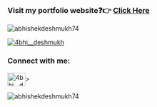 
### Visit my portfolio website:question::point_right: [Click Here](https://www.abhishekdeshmukh.com/)

<p align="left"> <img src="https://komarev.com/ghpvc/?username=abhishekdeshmukh74&label=Profile%20views&color=0e75b6&style=flat" alt="abhishekdeshmukh74" /> </p>

<p align="left"> <a href="https://twitter.com/4bhi__deshmukh" target="blank"><img src="https://img.shields.io/twitter/follow/4bhi__deshmukh?logo=twitter&style=for-the-badge" alt="4bhi__deshmukh" /></a> </p>

<h3 align="left">Connect with me:</h3>
<p align="left">
<a href="https://twitter.com/4bhi__deshmukh" target="blank"><img align="center" src="https://cdn.jsdelivr.net/npm/simple-icons@3.0.1/icons/twitter.svg" alt="4bhi__deshmukh" height="30" width="40" /></a>>
</p>

<p><img align="left" src="https://github-readme-stats.vercel.app/api?username=abhishekdeshmukh74&show_icons=true&locale=en" alt="abhishekdeshmukh74" /></p>
